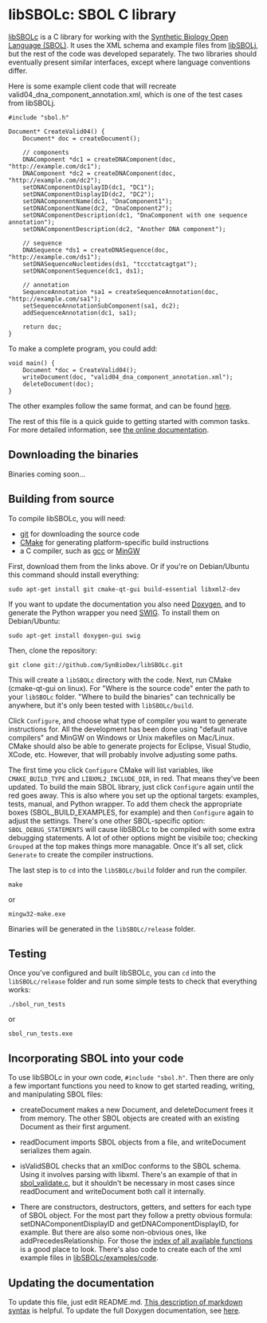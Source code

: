 libSBOLc: SBOL C library
========================

[libSBOLc](https://github.com/SynBioDex/libSBOLc) is a C library for working with the [Synthetic Biology Open Language (SBOL)](http://sbolstandard.org). It uses the XML schema and example files from [libSBOLj](https://github.com/SynBioDex/libSBOLj), but the rest of the code was developed separately. The two libraries should eventually present similar interfaces, except where language conventions differ.

Here is some example client code that will recreate valid04_dna_component_annotation.xml, which is one of the test cases from libSBOLj.

    #include "sbol.h"

	Document* CreateValid04() {
		Document* doc = createDocument();

		// components
		DNAComponent *dc1 = createDNAComponent(doc, "http://example.com/dc1");
		DNAComponent *dc2 = createDNAComponent(doc, "http://example.com/dc2");
		setDNAComponentDisplayID(dc1, "DC1");
		setDNAComponentDisplayID(dc2, "DC2");
		setDNAComponentName(dc1, "DnaComponent1");
		setDNAComponentName(dc2, "DnaComponent2");
		setDNAComponentDescription(dc1, "DnaComponent with one sequence annotation");
		setDNAComponentDescription(dc2, "Another DNA component");

		// sequence
		DNASequence *ds1 = createDNASequence(doc, "http://example.com/ds1");
		setDNASequenceNucleotides(ds1, "tccctatcagtgat");
		setDNAComponentSequence(dc1, ds1);

		// annotation
		SequenceAnnotation *sa1 = createSequenceAnnotation(doc, "http://example.com/sa1");
		setSequenceAnnotationSubComponent(sa1, dc2);
		addSequenceAnnotation(dc1, sa1);

		return doc;
	}

To make a complete program, you could add:

    void main() {
    	Document *doc = CreateValid04();
    	writeDocument(doc, "valid04_dna_component_annotation.xml");
    	deleteDocument(doc);
    }


The other examples follow the same format, and can be found [here](https://github.com/SynBioDex/libSBOLc/tree/master/examples/code).

The rest of this file is a quick guide to getting started with common tasks. For more detailed information, see [the online documentation](http://synbiodex.github.com/libSBOLc).

Downloading the binaries
------------------------

Binaries coming soon...

Building from source
--------------------

To compile libSBOLc, you will need:

* [git](http://git-scm.com/) for downloading the source code
* [CMake](http://www.cmake.org/cmake/resources/software.html) for generating platform-specific build instructions
* a C compiler, such as [gcc](http://gcc.gnu.org/) or [MinGW](http://www.mingw.org/wiki/InstallationHOWTOforMinGW)

First, download them from the links above. Or if you're on Debian/Ubuntu this command should install everything:

    sudo apt-get install git cmake-qt-gui build-essential libxml2-dev

If you want to update the documentation you also need [Doxygen](http://www.stack.nl/~dimitri/doxygen/), and to generate the Python wrapper you need [SWIG](http://www.swig.org/). To install them on Debian/Ubuntu:

    sudo apt-get install doxygen-gui swig

Then, clone the repository:

    git clone git://github.com/SynBioDex/libSBOLc.git

This will create a <code>libSBOLc</code> directory with the code. Next, run CMake (cmake-qt-gui on linux). For "Where is the source code" enter the path to your <code>libSBOLc</code> folder. "Where to build the binaries" can technically be anywhere, but it's only been tested with <code>libSBOLc/build</code>.

Click <code>Configure</code>, and choose what type of compiler you want to generate instructions for. All the development has been done using "default native compilers" and MinGW on Windows or Unix makefiles on Mac/Linux. CMake should also be able to generate projects for Eclipse, Visual Studio, XCode, etc. However, that will probably involve adjusting some paths.

The first time you click <code>Configure</code> CMake will list variables, like <code>CMAKE_BUILD_TYPE</code> and <code>LIBXML2_INCLUDE_DIR</code>, in red. That means
they've been updated. To build the main SBOL library, just click <code>Configure</code> again until the red goes away. This is also where you set up the optional
targets: examples, tests, manual, and Python wrapper. To add them check the appropriate boxes (SBOL_BUILD_EXAMPLES, for example) and then <code>Configure</code> again to
adjust the settings. There's one other SBOL-specific option: <code>SBOL_DEBUG_STATEMENTS</code> will cause libSBOLc to be compiled with some extra debugging statements.
A lot of other options might be visibile too; checking <code>Grouped</code> at the top makes things more managable. Once it's all set, click <code>Generate</code> to create the compiler instructions.

The last step is to <code>cd</code> into the <code>libSBOLc/build</code> folder and run the compiler.

    make

or

    mingw32-make.exe

Binaries will be generated in the <code>libSBOLc/release</code> folder.

Testing
-------

Once you've configured and built libSBOLc, you can <code>cd</code> into the <code>libSBOLc/release</code> folder and run some simple tests to check that everything works:

    ./sbol_run_tests

or 

    sbol_run_tests.exe

Incorporating SBOL into your code
-------------------------------------

To use libSBOLc in your own code, <code>#include "sbol.h"</code>. Then there are only a few important functions you need to know to get started reading, writing, and manipulating SBOL files:

* createDocument makes a new Document, and deleteDocument frees it from memory.
  The other SBOL objects are created with an existing Document as their first argument.

* readDocument imports SBOL objects from a file, and writeDocument serializes them again.

* isValidSBOL checks that an xmlDoc conforms to the SBOL schema. Using it involves parsing with libxml.
  There's an example of that in
  [sbol_validate.c](https://github.com/SynBioDex/libSBOLc/blob/master/examples/code/sbol_validate.c),
  but it shouldn't be necessary in most cases since readDocument and writeDocument
  both call it internally.

* There are constructors, destructors, getters, and setters for each type of SBOL object.
  For the most part they follow a pretty obvious formula:
  setDNAComponentDisplayID and getDNAComponentDisplayID, for example. But there are also some non-obvious ones, like 
  addPrecedesRelationship. For those the
  [index of all available functions](http://synbiodex.github.com/libSBOLc/globals_func.html)
  is a good place to look. There's also code to create each of the xml example files in
  [libSBOLc/examples/code](https://github.com/SynBioDex/libSBOLc/tree/master/examples/code).

Updating the documentation
---------------------------

To update this file, just edit README.md.
[This description of markdown syntax](http://daringfireball.net/projects/markdown/) is helpful.
To update the full Doxygen documentation, see [here](http://synbiodex.github.com/libSBOLc#doxygen).
